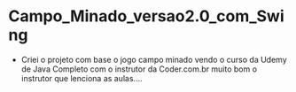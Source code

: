 # Campo_Minado_versao2.0_com_Swing
- Criei o projeto com base o jogo campo minado vendo o curso da Udemy de Java Completo com o instrutor da Coder.com.br muito bom o instrutor que lenciona as aulas....

